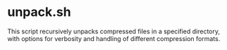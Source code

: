 # unpack.sh
This script recursively unpacks compressed files in a specified directory, with options for verbosity and handling of different compression formats.
